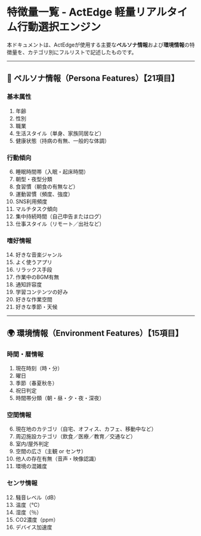 # 特徴量一覧 - ActEdge 軽量リアルタイム行動選択エンジン

本ドキュメントは、ActEdgeが使用する主要な**ペルソナ情報**および**環境情報**の特徴量を、カテゴリ別にフルリストで記述したものです。

---
## 🧠 ペルソナ情報（Persona Features）【21項目】

### 基本属性

1. 年齢
2. 性別
3. 職業
4. 生活スタイル（単身、家族同居など）
5. 健康状態（持病の有無、一般的な体調）

### 行動傾向

6. 睡眠時間帯（入眠・起床時間）
7. 朝型・夜型分類
8. 食習慣（朝食の有無など）
9. 運動習慣（頻度、強度）
10. SNS利用頻度
11. マルチタスク傾向
12. 集中持続時間（自己申告またはログ）
13. 仕事スタイル（リモート／出社など）

### 嗜好情報

14. 好きな音楽ジャンル
15. よく使うアプリ
16. リラックス手段
17. 作業中のBGM有無
18. 通知許容度
19. 学習コンテンツの好み
20. 好きな作業空間
21. 好きな季節・天候

---

## 🌍 環境情報（Environment Features）【15項目】

### 時間・暦情報

1. 現在時刻（時・分）
2. 曜日
3. 季節（春夏秋冬）
4. 祝日判定
5. 時間帯分類（朝・昼・夕・夜・深夜）

### 空間情報

6. 現在地のカテゴリ（自宅、オフィス、カフェ、移動中など）
7. 周辺施設カテゴリ（飲食／医療／教育／交通など）
8. 室内/屋外判定
9. 空間の広さ（主観 or センサ）
10. 他人の存在有無（音声・映像認識）
11. 環境の混雑度

### センサ情報

12. 騒音レベル（dB）
13. 温度（℃）
14. 湿度（％）
15. CO2濃度（ppm）
16. デバイス加速度

